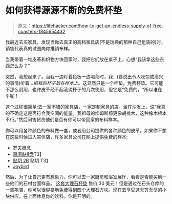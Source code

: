 # 如何获得源源不断的免费杯垫

> 原文：<https://lifehacker.com/how-to-get-an-endless-supply-of-free-coasters-1845654432>

我最近去买家具，发现当你去真正的高档家具店(不是瑞典的那种自己组装的)时，销售代表真的试图向你推销布样。



当我带着一堆皮革和织物方块回家时，我把它们放在桌子上，心想“我该拿这些东西怎么办？”

突然，我想起来了。当我一边盯着色板一边喝茶时，我...(要说出令人吃惊或高兴的事情)听着...*把我的杯子放在样本上*。这显然只是一个杯垫。免费杯垫。它可能不那么耐用，也许皮革经不起滚烫杯子的几次使用，但它是*免费的，*所以谁在乎呢！

这个过程很简单:去一家不错的家具店，一家定制家具的店。坐在沙发上，说“我真的不确定这是否符合我空间的能量。我祖母的埃姆斯椅更像胡桃木，这种橡木根本不行。”然后问售货员他们是否有你可以带回家的布料样本。

你可以用各种颜色的布料做一套，或者用公司提供的各种颜色的皮革。如果你不想在这些时候进入实体店，许多家具公司在网上提供免费的样本:

*   [罗夫概念](https://www.roveconcepts.com/swatch-request?gclid=CjwKCAiA17P9BRB2EiwAMvwNyFFYLyWb9IMOulT5Bvk94o3EhxhA1t18V2tRd5AJjS56sPM6UyD2MBoC5JQQAvD_BwE)
*   [房间&棋盘](https://www.roomandboard.com/ideas-advice/explore-materials/fabrics)T3】
*   [贴切 2B](https://www.apt2b.com/collections/order-free-fabric-swatches) 贴切 T3】
*   [Joybird](https://joybird.com/samples/)

然后，为了让自己更有想象力，你可以去一家厨房和浴室展厅，看看是否能买到一些他们的石材台面样品。 [这套大理石杯垫](https://www.westelm.com/products/stone-hexagonal-coasters-black-e855/?catalogId=71&sku=801241&cm_ven=PLA&cm_cat=Google&cm_pla=Kitchen%20%2B%20Dining%20%3E%20All%20Barware&region_id=669950&cm_ite=801241&gclid=CjwKCAiA17P9BRB2EiwAMvwNyKvTQNpJ28Oa3kL2z07d-brVrzw0LZ9Tn2cgthVmSdWM0ykQkTSuVBoCvjEQAvD_BwE) 售价 30 美元！但是通过在石头仓库的一些欺骗，你可以很容易地免费得到四个大理石方块。现在去享受这无穷无尽的小块供应，在上面休息你的饮料。你是开明的。